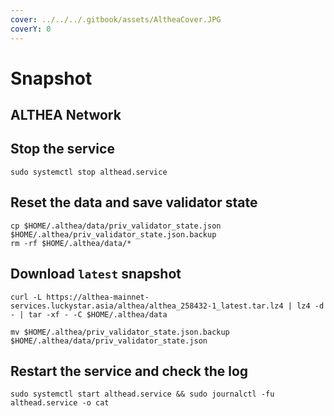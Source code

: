 ```yaml
---
cover: ../../../.gitbook/assets/AltheaCover.JPG
coverY: 0
---
```


# Snapshot

## ALTHEA Network

## Stop the service

```
sudo systemctl stop althead.service
```

## Reset the data and save validator state

```
cp $HOME/.althea/data/priv_validator_state.json $HOME/.althea/priv_validator_state.json.backup
rm -rf $HOME/.althea/data/*
```

## Download `latest` snapshot

```
curl -L https://althea-mainnet-services.luckystar.asia/althea/althea_258432-1_latest.tar.lz4 | lz4 -d - | tar -xf - -C $HOME/.althea/data
```

```
mv $HOME/.althea/priv_validator_state.json.backup $HOME/.althea/data/priv_validator_state.json
```

## Restart the service and check the log

```
sudo systemctl start althead.service && sudo journalctl -fu althead.service -o cat
```
